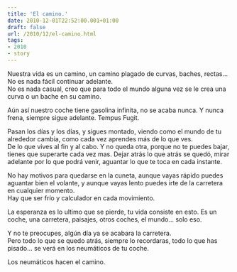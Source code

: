 ```yaml
---
title: 'El camino.'
date: 2010-12-01T22:52:00.001+01:00
draft: false
url: /2010/12/el-camino.html
tags: 
- 2010
- story
---
```


Nuestra vida es un camino, un camino plagado de curvas, baches, rectas...  
No es nada fácil continuar adelante.  
No es nada casual, creo que para todo el mundo alguna vez se le crea una curva o un bache en su camino.  

Aún así nuestro coche tiene gasolina infinita, no se acaba nunca. Y nunca frena, siempre sigue adelante. Tempus Fugit.  

Pasan los días y los días, y sigues montado, viendo como el mundo de tu alrededor cambia, como cada vez aprendes más de lo que ves.  
De lo que vives al fin y al cabo. Y no queda otra, porque no te puedes bajar, tienes que superarte cada vez mas. Dejar atrás lo que atrás se quedó, mirar adelante por lo que podrá venir, aguantar lo que te toca en cada instante.  

No hay motivos para quedarse en la cuneta, aunque vayas rápido puedes aguantar bien el volante, y aunque vayas lento puedes irte de la carretera en cualquier momento.  
Hay que ser frío y calculador en cada movimiento.  

La esperanza es lo ultimo que se pierde, tu vida consiste en esto. Es un coche, una carretera, paisajes, otros coches, el mundo... solo eso.  

Y no te preocupes, algún día ya se acabara la carretera.  
Pero todo lo que se quedo atrás, siempre lo recordaras, todo lo que has pisado... se verá en los neumáticos de tu coche.  

Los neumáticos hacen el camino.  